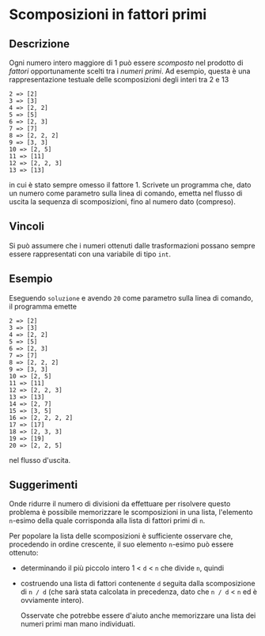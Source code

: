 Scomposizioni in fattori primi
==============================

Descrizione
-----------

Ogni numero intero maggiore di 1 può essere *scomposto* nel prodotto di
*fattori* opportunamente scelti tra i *numeri primi*. Ad esempio, questa è una
rappresentazione testuale delle scomposizioni degli interi tra 2 e 13

    2 => [2]
    3 => [3]
    4 => [2, 2]
    5 => [5]
    6 => [2, 3]
    7 => [7]
    8 => [2, 2, 2]
    9 => [3, 3]
    10 => [2, 5]
    11 => [11]
    12 => [2, 2, 3]
    13 => [13]

in cui è stato sempre omesso il fattore 1. Scrivete un programma che, dato un
numero come parametro sulla linea di comando, emetta nel flusso di uscita la
sequenza di scomposizioni, fino al numero dato (compreso).


Vincoli
-------

Si può assumere che i numeri ottenuti dalle trasformazioni possano sempre essere
rappresentati con una variabile di tipo `int`.


Esempio
-------

Eseguendo `soluzione` e avendo `20` come parametro sulla linea di comando, il
programma emette

    2 => [2]
    3 => [3]
    4 => [2, 2]
    5 => [5]
    6 => [2, 3]
    7 => [7]
    8 => [2, 2, 2]
    9 => [3, 3]
    10 => [2, 5]
    11 => [11]
    12 => [2, 2, 3]
    13 => [13]
    14 => [2, 7]
    15 => [3, 5]
    16 => [2, 2, 2, 2]
    17 => [17]
    18 => [2, 3, 3]
    19 => [19]
    20 => [2, 2, 5]

nel flusso d'uscita.

Suggerimenti
------------

Onde ridurre il numero di divisioni da effettuare per risolvere questo problema è
possibile memorizzare le scomposizioni in una lista, l'elemento `n`-esimo della
quale corrisponda alla lista di fattori primi di `n`.

Per popolare la lista delle scomposizioni è sufficiente osservare che,
procedendo in ordine crescente, il suo elemento `n`-esimo può essere ottenuto:

* determinando il più piccolo intero 1 < `d` < `n` che divide `n`, quindi
* costruendo una lista di fattori contenente `d` seguita dalla scomposizione di
  `n / d` (che sarà stata calcolata in precedenza, dato che `n / d` < `n` ed è
  ovviamente intero).

  Osservate che potrebbe essere d'aiuto anche memorizzare una lista dei numeri
  primi man mano individuati.

